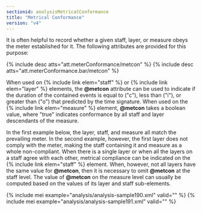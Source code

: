 ```yaml
---
sectionid: analysisMetricalConformance
title: "Metrical Conformance"
version: "v4"
---
```


It is often helpful to record whether a given staff, layer, or measure obeys the meter established for it. The following attributes are provided for this purpose:

{% include desc atts="att.meterConformance/metcon" %}
{% include desc atts="att.meterConformance.bar/metcon" %}

When used on {% include link elem="staff" %} or {% include link elem="layer" %} elements, the **@metcon** attribute can be used to indicate if the duration of the contained events is equal to ("c"), less than ("i"), or greater than ("o") that predicted by the time signature. When used on the {% include link elem="measure" %} element, **@metcon** takes a boolean value, where "true" indicates conformance by all staff and layer descendants of the measure.

In the first example below, the layer, staff, and measure all match the prevailing meter. In the second example, however, the first layer does not comply with the meter, making the staff containing it and measure as a whole non-compliant. When there is a single layer or when all the layers on a staff agree with each other, metrical compliance can be indicated on the {% include link elem="staff" %} element. When, however, not all layers have the same value for **@metcon**, then it is necessary to omit **@metcon** at the staff level. The value of **@metcon** on the measure level can usually be computed based on the values of its layer and staff sub-elements.

{% include mei example="analysis/analysis-sample190.xml" valid="" %}
{% include mei example="analysis/analysis-sample191.xml" valid="" %}
